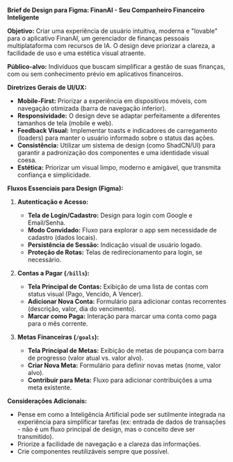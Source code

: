 **Brief de Design para Figma: FinanAI - Seu Companheiro Financeiro Inteligente**

**Objetivo:** Criar uma experiência de usuário intuitiva, moderna e "lovable" para o aplicativo FinanAI, um gerenciador de finanças pessoais multiplataforma com recursos de IA. O design deve priorizar a clareza, a facilidade de uso e uma estética visual atraente.

**Público-alvo:** Indivíduos que buscam simplificar a gestão de suas finanças, com ou sem conhecimento prévio em aplicativos financeiros.

**Diretrizes Gerais de UI/UX:**

*   **Mobile-First:** Priorizar a experiência em dispositivos móveis, com navegação otimizada (barra de navegação inferior).
*   **Responsividade:** O design deve se adaptar perfeitamente a diferentes tamanhos de tela (mobile e web).
*   **Feedback Visual:** Implementar toasts e indicadores de carregamento (loaders) para manter o usuário informado sobre o status das ações.
*   **Consistência:** Utilizar um sistema de design (como ShadCN/UI) para garantir a padronização dos componentes e uma identidade visual coesa.
*   **Estética:** Priorizar um visual limpo, moderno e amigável, que transmita confiança e simplicidade.

**Fluxos Essenciais para Design (Figma):**

1.  **Autenticação e Acesso:**
    *   **Tela de Login/Cadastro:** Design para login com Google e Email/Senha.
    *   **Modo Convidado:** Fluxo para explorar o app sem necessidade de cadastro (dados locais).
    *   **Persistência de Sessão:** Indicação visual de usuário logado.
    *   **Proteção de Rotas:** Telas de redirecionamento para login, se necessário.

2.  **Contas a Pagar (`/bills`):**
    *   **Tela Principal de Contas:** Exibição de uma lista de contas com status visual (Pago, Vencido, A Vencer).
    *   **Adicionar Nova Conta:** Formulário para adicionar contas recorrentes (descrição, valor, dia do vencimento).
    *   **Marcar como Paga:** Interação para marcar uma conta como paga para o mês corrente.

3.  **Metas Financeiras (`/goals`):**
    *   **Tela Principal de Metas:** Exibição de metas de poupança com barra de progresso (valor atual vs. valor alvo).
    *   **Criar Nova Meta:** Formulário para definir novas metas (nome, valor alvo).
    *   **Contribuir para Meta:** Fluxo para adicionar contribuições a uma meta existente.

**Considerações Adicionais:**

*   Pense em como a Inteligência Artificial pode ser sutilmente integrada na experiência para simplificar tarefas (ex: entrada de dados de transações - não é um fluxo principal de design, mas o conceito deve ser transmitido).
*   Priorize a facilidade de navegação e a clareza das informações.
*   Crie componentes reutilizáveis sempre que possível.